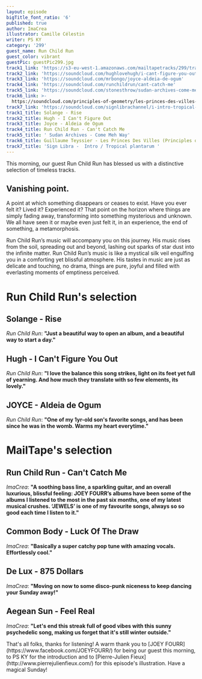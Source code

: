 ```yaml
---
layout: episode
bigTitle_font_ratio: '6'
published: true
author: ImaCrea
illustrator: Camille Célestin
writer: PS KY
category: '299'
guest_name: Run Child Run
guest_color: vibrant
guestPic: guestPic299.jpg
track1_link: 'https://s3-eu-west-1.amazonaws.com/mailtapetracks/299/track1.mp3'
track2_link: 'https://soundcloud.com/hughlovehugh/i-cant-figure-you-out-fvm-2-24bit-441'
track3_link: 'https://soundcloud.com/mrbongo/joyce-aldeia-de-ogum'
track4_link: 'https://soundcloud.com/runchildrun/cant-catch-me'
track5_link: 'https://soundcloud.com/stonesthrow/sudan-archives-come-meh-way'
track6_link: >-
  https://soundcloud.com/principles-of-geometry/les-princes-des-villes-principles-of-geometrys-guillaume-teyssiers-les-princes-des-villes
track7_link: 'https://soundcloud.com/signlibrachannel/i-intro-tropical-plantarum'
track1_title: Solange - Rise
track2_title: Hugh - I Can't Figure Out
track3_title: Joyce - Aldeia de Ogum
track4_title: Run Child Run - Can't Catch Me
track5_title: ' Sudan Archives - Come Meh Way'
track6_title: Guillaume Teyssier - Les Princes Des Villes (Principles of Geometry remix)
track7_title: 'Sign Libra -  Intro / Tropical plantarum '
---
```

<p id="introduction">This morning, our guest Run Child Run has blessed us with a distinctive selection of timeless tracks.</p>


## Vanishing point. 

A point at which something disappears or ceases to exist. Have you ever felt it? Lived it? Experienced it? That point on the horizon where things are simply fading away, transforming into something mysterious and unknown. We all have seen it or maybe even just felt it, in an experience, the end of something, a metamorphosis. 

Run Child Run’s music will accompany you on this journey. His music rises from the soil, spreading out and beyond, lashing out sparks of star dust into the infinite matter. Run Child Run’s music is like a mystical silk veil engulfing you in a comforting yet blissful atmosphere. His tastes in music are just as delicate and touching, no drama, things are pure, joyful and filled with everlasting moments of emptiness perceived. 


# Run Child Run's selection

## Solange - Rise
_Run Child Run_: **"**Just a beautiful way to open an album, and a beautiful way to start a day.**"**

## Hugh - I Can't Figure You Out
_Run Child Run_: **"**I love the balance this song strikes, light on its feet yet full of yearning. And how much they translate with so few elements, its lovely.**"**

## JOYCE - Aldeia de Ogum 
_Run Child Run_: **"**One of my 1yr-old son's favorite songs, and has been since he was in the womb. Warms my heart everytime.**"**


# MailTape's selection

## Run Child Run - Can't Catch Me
_ImaCrea_: **"**A soothing bass line, a sparkling guitar, and an overall luxurious, blissful feeling: JOEY FOURR’s albums have been some of the albums I listened to the most in the past six months, one of my latest musical crushes. ‘JEWELS’ is one of my favourite songs, always so so good each time I listen to it.**"**

## Common Body - Luck Of The Draw
_ImaCrea_: **"**Basically a super catchy pop tune with amazing vocals. Effortlessly cool.**"**

## De Lux - 875 Dollars
_ImaCrea_: **"**Moving on now to some disco-punk niceness to keep dancing your Sunday away!**"**

## Aegean Sun - Feel Real
_ImaCrea_: **"**Let's end this streak full of good vibes with this sunny psychedelic song, making us forget that it's still winter outside.**"**

<p id="outroduction">That's all folks, thanks for listening! A warm thank you to [JOEY FOURR](https://www.facebook.com/JOEYFOURR/) for being our guest this morning, to PS KY for the introduction and to [Pierre-Julien Fieux](http://www.pierrejulienfieux.com/) for this episode's illustration. Have a magical Sunday!</p>
